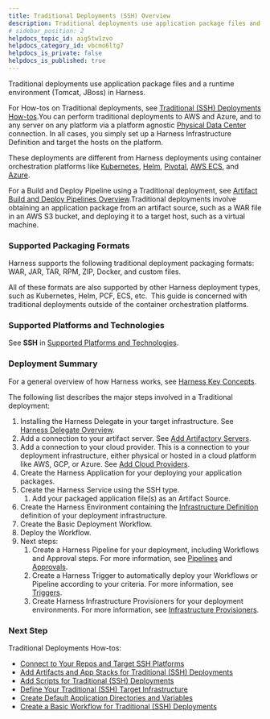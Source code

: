 ```yaml
---
title: Traditional Deployments (SSH) Overview
description: Traditional deployments use application package files and a runtime environment (Tomcat, JBoss) in Harness. For How-tos on Traditional deployments, see Traditional (SSH) Deployments How-tos. You can…
# sidebar_position: 2
helpdocs_topic_id: aig5tw1zvo
helpdocs_category_id: vbcmo6ltg7
helpdocs_is_private: false
helpdocs_is_published: true
---
```


Traditional deployments use application package files and a runtime environment (Tomcat, JBoss) in Harness.

For How-tos on Traditional deployments, see [Traditional (SSH) Deployments How-tos](../../traditional-deployments/traditional-deployments-overview.md).You can perform traditional deployments to AWS and Azure, and to any server on any platform via a platform agnostic [Physical Data Center](https://docs.harness.io/article/stkxmb643f-add-physical-data-center-cloud-provider) connection. In all cases, you simply set up a Harness Infrastructure Definition and target the hosts on the platform.

These deployments are different from Harness deployments using container orchestration platforms like [Kubernetes](https://docs.harness.io/article/7in9z2boh6-kubernetes-quickstart), [Helm](https://docs.harness.io/article/2aaevhygep-helm-quickstart), [Pivotal](https://docs.harness.io/article/hy819vmsux-pivotal-cloud-foundry-quickstart), [AWS ECS](https://docs.harness.io/article/j39azkrevm-aws-ecs-deployments), and [Azure](../../azure-deployments/aks-howtos/azure-deployments-overview.md).

For a Build and Deploy Pipeline using a Traditional deployment, see [Artifact Build and Deploy Pipelines Overview](artifact-build-and-deploy-pipelines-overview.md).Traditional deployments involve obtaining an application package from an artifact source, such as a WAR file in an AWS S3 bucket, and deploying it to a target host, such as a virtual machine.

### Supported Packaging Formats

Harness supports the following traditional deployment packaging formats: WAR, JAR, TAR, RPM, ZIP, Docker, and custom files.

All of these formats are also supported by other Harness deployment types, such as Kubernetes, Helm, PCF, ECS, etc.  This guide is concerned with traditional deployments outside of the container orchestration platforms.

### Supported Platforms and Technologies

See **SSH** in [Supported Platforms and Technologies](https://docs.harness.io/article/220d0ojx5y-supported-platforms).

### Deployment Summary

For a general overview of how Harness works, see [Harness Key Concepts](https://docs.harness.io/article/4o7oqwih6h-harness-key-concepts).

The following list describes the major steps involved in a Traditional deployment:

1. Installing the Harness Delegate in your target infrastructure. See [Harness Delegate Overview](https://docs.harness.io/article/h9tkwmkrm7-delegate-installation).
2. Add a connection to your artifact server. See [Add Artifactory Servers](https://docs.harness.io/article/nj3p1t7v3x-add-artifactory-servers).
3. Add a connection to your cloud provider. This is a connection to your deployment infrastructure, either physical or hosted in a cloud platform like AWS, GCP, or Azure. See [Add Cloud Providers](https://docs.harness.io/article/whwnovprrb-cloud-providers).
4. Create the Harness Application for your deploying your application packages.
5. Create the Harness Service using the SSH type.
	1. Add your packaged application file(s) as an Artifact Source.
6. Create the Harness Environment containing the [Infrastructure Definition](../../model-cd-pipeline/environments/environment-configuration.md#add-an-infrastructure-definition) definition of your deployment infrastructure.
7. Create the Basic Deployment Workflow.
8. Deploy the Workflow.
9. Next steps:
	1. Create a Harness Pipeline for your deployment, including Workflows and Approval steps. For more information, see [Pipelines](../../model-cd-pipeline/pipelines/pipeline-configuration.md) and [Approvals](../../model-cd-pipeline/approvals/approvals.md).
	2. Create a Harness Trigger to automatically deploy your Workflows or Pipeline according to your criteria. For more information, see [Triggers](../../model-cd-pipeline/triggers/add-a-trigger-2.md).
	3. Create Harness Infrastructure Provisioners for your deployment environments. For more information, see [Infrastructure Provisioners](../../model-cd-pipeline/infrastructure-provisioner/add-an-infra-provisioner.md).

### Next Step

Traditional Deployments How-tos:

* [Connect to Your Repos and Target SSH Platforms](../../traditional-deployments/connect-to-your-target-ssh-platform.md)
* [Add Artifacts and App Stacks for Traditional (SSH) Deployments](../../traditional-deployments/add-artifacts-for-ssh-deployments.md)
* [Add Scripts for Traditional (SSH) Deployments](../../traditional-deployments/add-deployment-specs-for-traditional-ssh-deployments.md)
* [Define Your Traditional (SSH) Target Infrastructure](../../traditional-deployments/define-your-traditional-ssh-target-infrastructure.md)
* [Create Default Application Directories and Variables](../../model-cd-pipeline/applications/set-default-application-directories-as-variables.md)
* [Create a Basic Workflow for Traditional (SSH) Deployments](../../traditional-deployments/create-a-basic-workflow-for-traditional-ssh-deployments.md)

